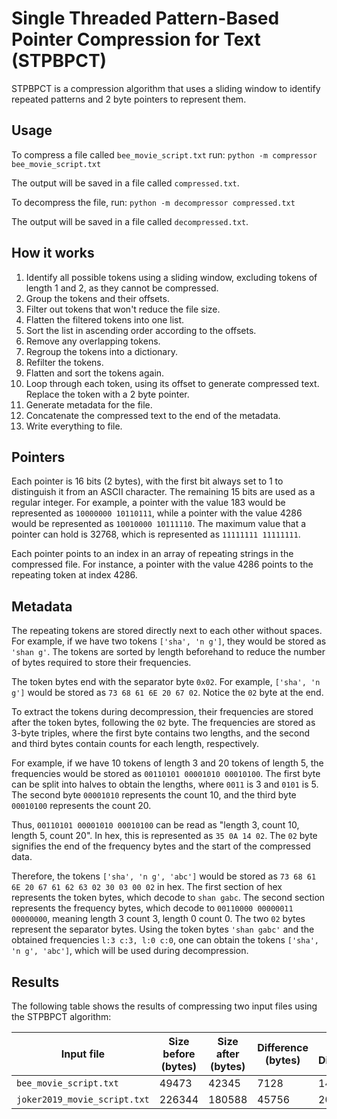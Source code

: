 # Single Threaded Pattern-Based Pointer Compression for Text (STPBPCT)
STPBPCT is a compression algorithm that uses a sliding window to identify repeated patterns and 2 byte pointers to represent them.

## Usage
To compress a file called `bee_movie_script.txt` run:
`python -m compressor bee_movie_script.txt`

The output will be saved in a file called `compressed.txt`.

To decompress the file, run:
`python -m decompressor compressed.txt`

The output will be saved in a file called `decompressed.txt`.

## How it works
1. Identify all possible tokens using a sliding window, excluding tokens of length 1 and 2, as they cannot be compressed.
2. Group the tokens and their offsets.
3. Filter out tokens that won't reduce the file size.
4. Flatten the filtered tokens into one list.
5. Sort the list in ascending order according to the offsets.
6. Remove any overlapping tokens.
7. Regroup the tokens into a dictionary.
8. Refilter the tokens.
9. Flatten and sort the tokens again.
10. Loop through each token, using its offset to generate compressed text. Replace the token with a 2 byte pointer.
11. Generate metadata for the file.
12. Concatenate the compressed text to the end of the metadata.
13. Write everything to file.

## Pointers
Each pointer is 16 bits (2 bytes), with the first bit always set to 1 to distinguish it from an ASCII character. The remaining 15 bits are used as a regular integer.
For example, a pointer with the value 183 would be represented as `10000000 10110111`, while a pointer with the value 4286 would be represented as `10010000 10111110`.
The maximum value that a pointer can hold is 32768, which is represented as `11111111 11111111`.

Each pointer points to an index in an array of repeating strings in the compressed file.
For instance, a pointer with the value 4286 points to the repeating token at index 4286.

## Metadata
The repeating tokens are stored directly next to each other without spaces. For example, if we have two tokens `['sha', 'n g']`, they would be stored as `'shan g'`.
The tokens are sorted by length beforehand to reduce the number of bytes required to store their frequencies.

The token bytes end with the separator byte `0x02`.
For example, `['sha', 'n g']` would be stored as `73 68 61 6E 20 67 02`.
Notice the `02` byte at the end.

To extract the tokens during decompression, their frequencies are stored after the token bytes, following the `02` byte.
The frequencies are stored as 3-byte triples, where the first byte contains two lengths, and the second and third bytes contain counts for each length, respectively.

For example, if we have 10 tokens of length 3 and 20 tokens of length 5, the frequencies would be stored as `00110101 00001010 00010100`.
The first byte can be split into halves to obtain the lengths, where `0011` is 3 and `0101` is 5.
The second byte `00001010` represents the count 10, and the third byte `00010100` represents the count 20.

Thus, `00110101 00001010 00010100` can be read as "length 3, count 10, length 5, count 20".
In hex, this is represented as `35 0A 14 02`.
The `02` byte signifies the end of the frequency bytes and the start of the compressed data.

Therefore, the tokens `['sha', 'n g', 'abc']` would be stored as `73 68 61 6E 20 67 61 62 63 02 30 03 00 02` in hex.
The first section of hex represents the token bytes, which decode to `shan gabc`.
The second section represents the frequency bytes, which decode to `00110000 00000011 00000000`, meaning length 3 count 3, length 0 count 0.
The two `02` bytes represent the separator bytes.
Using the token bytes `'shan gabc'` and the obtained frequencies `l:3 c:3, l:0 c:0`, one can obtain the tokens `['sha', 'n g', 'abc']`, which will be used during decompression.

## Results
The following table shows the results of compressing two input files using the STPBPCT algorithm:

| Input file                   | Size before (bytes) | Size after (bytes) | Difference (bytes) | % Difference | Time taken (s) |
| ---------------------------- | ------------------- | ------------------ | ------------------ | ------------ | -------------- |
| `bee_movie_script.txt`       | 49473               | 42345              | 7128               | 14.408       | 0.095352       |
| `joker2019_movie_script.txt` | 226344              | 180588             | 45756              | 20.215       | 0.556383       |
